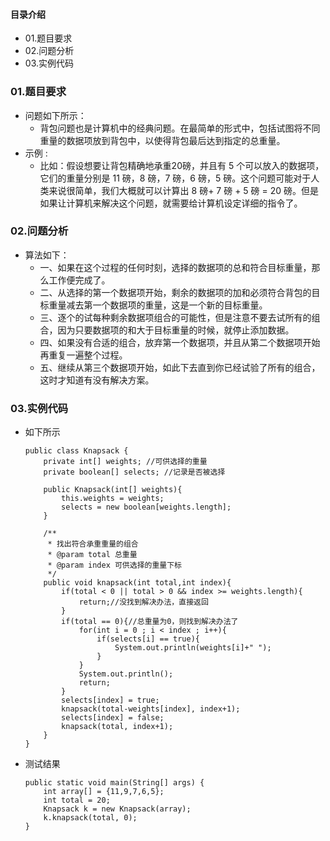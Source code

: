 #### 目录介绍
- 01.题目要求
- 02.问题分析
- 03.实例代码







### 01.题目要求
- 问题如下所示：
    - 背包问题也是计算机中的经典问题。在最简单的形式中，包括试图将不同重量的数据项放到背包中，以使得背包最后达到指定的总重量。
- 示例 :
    - 比如：假设想要让背包精确地承重20磅，并且有 5 个可以放入的数据项，它们的重量分别是 11 磅，8 磅，7 磅，6 磅，5 磅。这个问题可能对于人类来说很简单，我们大概就可以计算出 8 磅+ 7 磅 + 5 磅 = 20 磅。但是如果让计算机来解决这个问题，就需要给计算机设定详细的指令了。



### 02.问题分析
- 算法如下：
    - 一、如果在这个过程的任何时刻，选择的数据项的总和符合目标重量，那么工作便完成了。
    - 二、从选择的第一个数据项开始，剩余的数据项的加和必须符合背包的目标重量减去第一个数据项的重量，这是一个新的目标重量。
    - 三、逐个的试每种剩余数据项组合的可能性，但是注意不要去试所有的组合，因为只要数据项的和大于目标重量的时候，就停止添加数据。
    - 四、如果没有合适的组合，放弃第一个数据项，并且从第二个数据项开始再重复一遍整个过程。
    - 五、继续从第三个数据项开始，如此下去直到你已经试验了所有的组合，这时才知道有没有解决方案。


### 03.实例代码
- 如下所示
    ```
    public class Knapsack {
        private int[] weights; //可供选择的重量
        private boolean[] selects; //记录是否被选择
         
        public Knapsack(int[] weights){
            this.weights = weights;
            selects = new boolean[weights.length];
        }
         
        /**
         * 找出符合承重重量的组合
         * @param total 总重量
         * @param index 可供选择的重量下标
         */
        public void knapsack(int total,int index){
            if(total < 0 || total > 0 && index >= weights.length){
                return;//没找到解决办法，直接返回
            }
            if(total == 0){//总重量为0，则找到解决办法了
                for(int i = 0 ; i < index ; i++){
                    if(selects[i] == true){
                        System.out.println(weights[i]+" ");
                    }
                }
                System.out.println();
                return;
            }
            selects[index] = true;
            knapsack(total-weights[index], index+1);
            selects[index] = false;
            knapsack(total, index+1);
        }
    }
    ```
- 测试结果
    ```
    public static void main(String[] args) {
        int array[] = {11,9,7,6,5};
        int total = 20;
        Knapsack k = new Knapsack(array);
        k.knapsack(total, 0);
    }
    ```















